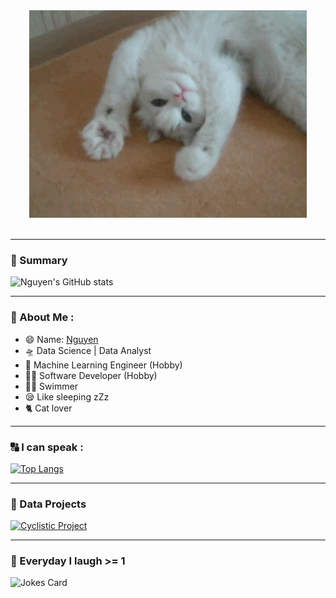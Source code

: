 <div align="center">
  <img src="hello.gif"/>
</div>

<div align="center">
  <img src="https://komarev.com/ghpvc/?username=NguyenN95&style=flat-square&color=blue" alt=""/>
</div>

---

### 📝 Summary

![Nguyen's GitHub stats](https://github-readme-stats-git-masterrstaa-rickstaa.vercel.app/api?username=NguyenN95&hide=issues&theme=transparent) 

---

### 🤩 About Me :

- 😄 Name: [Nguyen](https://en.wiktionary.org/wiki/nguy%C3%AAn#Pronunciation)
- 🛸 Data Science | Data Analyst
- 🤖 Machine Learning Engineer (Hobby)
- 👨‍💻 Software Developer (Hobby)
- 🏊‍♂️ Swimmer
- 😪 Like sleeping zZz
- 🐈 Cat lover

---

### 🔠 I can speak :

[![Top Langs](https://github-readme-stats-git-masterrstaa-rickstaa.vercel.app/api/top-langs/?username=NguyenN95&hide=html,css,dockerfile,typescript)](https://github.com/NguyenN95?tab=repositories)

---

### 🚀 Data Projects

[![Cyclistic Project](https://github-readme-stats.vercel.app/api/pin/?username=NguyenN95&repo=Cyclistic-Analysis)](https://github.com/NguyenN95/Cyclistic-Analysis)

---

### 🤣 Everyday I laugh >= 1

![Jokes Card](https://readme-jokes.vercel.app/api?theme=random)

<!--- - 📫 How to reach me: [![Linkedin][Linkedin]][Linkedin-url]
- ☝️ My Websites:
  - [Leet code](https://leetcode.com/NguyenN95/)
  - [Kaggle](https://www.kaggle.com/nguyenn95)
  - [Codingame](https://www.codingame.com/profile/9fba2a11f978e10d59525ac56cfb78c67943494)
  - [Coursera](https://www.coursera.org/user/b6ff7ddb44e9690e6a785b64f260b4ab)
  - [Udemy](https://www.udemy.com/user/nguyenbinhnguyen/)

// - ⚡ Fun fact: lazy , swimmer , lose weight 👟, enjoy myself 😆 and want to explore the world ✈️
--->
  
[Linkedin]: https://img.shields.io/badge/LinkedIn-0077B5?style=for-the-badge&logo=linkedin&logoColor=white
[Linkedin-url]: https://www.linkedin.com/in/nguyenn95/
